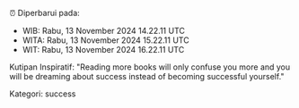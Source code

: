 ⏰ Diperbarui pada:
- WIB: Rabu, 13 November 2024 14.22.11 UTC
- WITA: Rabu, 13 November 2024 15.22.11 UTC
- WIT: Rabu, 13 November 2024 16.22.11 UTC

Kutipan Inspiratif:
"Reading more books will only confuse you more and you will be dreaming about success instead of becoming successful yourself."


Kategori: success

